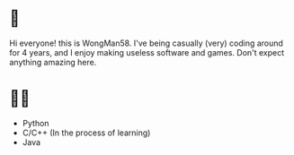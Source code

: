 # 👋

Hi everyone! this is WongMan58. I've being casually (very) coding around for 4 years, and I enjoy making useless software and games. Don't expect anything amazing here.

# 🧑‍💻

- Python 
- C/C++ (In the process of learning)
- Java
